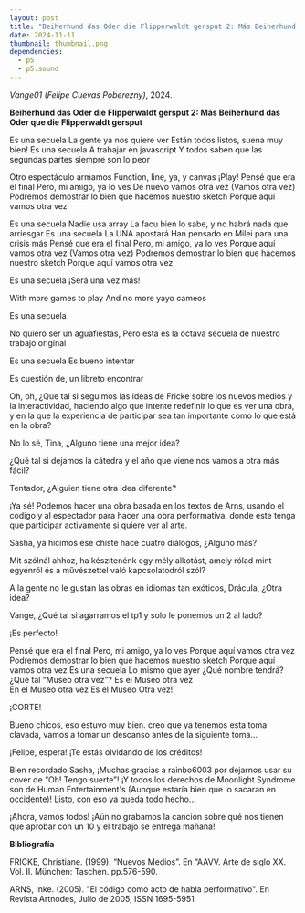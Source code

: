 ```yaml
---
layout: post
title: "Beiherhund das Oder die Flipperwaldt gersput 2: Más Beiherhund das Oder que die Flipperwaldt gersput"
date: 2024-11-11
thumbnail: thumbnail.png
dependencies:
  - p5
  - p5.sound
---
```


<div id="div-sketch">
  <script type="text/javascript" src="sketch.js"></script>
</div>

_Vange01 (Felipe Cuevas Poberezny)_, 2024.

**Beiherhund das Oder die Flipperwaldt gersput 2: Más Beiherhund das Oder que die Flipperwaldt gersput**

Es una secuela
La gente ya nos quiere ver
Están todos listos, suena muy bien!
Es una secuela
A trabajar en javascript
Y todos saben que las segundas partes siempre son lo peor

Otro espectáculo armamos 
Function, line, ya, y canvas ¡Play! 
Pensé que era el final 
Pero, mi amigo, ya lo ves 
De nuevo vamos otra vez 
(Vamos otra vez) 
Podremos demostrar lo bien que hacemos nuestro sketch 
Porque aquí vamos otra vez 

Es una secuela 
Nadie usa array 
La facu bien lo sabe, y no habrá nada que arriesgar 
Es una secuela 
La UNA apostará 
Han pensado en Milei para una crisis más 
Pensé que era el final 
Pero, mi amigo, ya lo ves 
Porque aquí vamos otra vez 
(Vamos otra vez)
Podremos demostrar lo bien que hacemos nuestro sketch 
Porque aquí vamos otra vez 

Es una secuela 
¡Será una vez más!

With more games to play
And no more yayo cameos

Es una secuela 

No quiero ser un aguafiestas,
Pero esta es la octava secuela de nuestro trabajo original 

Es una secuela 
Es bueno intentar

Es cuestión de, un libreto encontrar

Oh, oh, ¿Que tal si seguimos las ideas de Fricke sobre los nuevos medios y la interactividad, haciendo algo que intente redefinir lo que es ver una obra, y en la que la experiencia de participar sea tan importante como lo que está en la obra?

No lo sé, Tina, ¿Alguno tiene una mejor idea?

¿Qué tal si dejamos la cátedra y el año que viene nos vamos a otra más fácil?

Tentador, ¿Alguien tiene otra idea diferente?

¡Ya sé! Podemos hacer una obra basada en los textos de Arns, usando el codigo y al espectador para hacer una obra performativa, donde este tenga que participar activamente si quiere ver al arte.

Sasha, ya hicimos ese chiste hace cuatro diálogos, ¿Alguno más?

Mit szólnál ahhoz, ha készítenénk egy mély alkotást, amely rólad mint egyénről és a művészettel való kapcsolatodról szól?

A la gente no le gustan las obras en idiomas tan exóticos, Drácula, ¿Otra idea?

Vange, ¿Qué tal si agarramos el tp1 y solo le ponemos un 2 al lado?

¡Es perfecto!

Pensé que era el final 
Pero, mi amigo, ya lo ves 
Porque aquí vamos otra vez 
Podremos demostrar lo bien que hacemos nuestro sketch 
Porque aquí vamos otra vez 
Es una secuela 
Lo mismo que ayer 
¿Qué nombre tendrá? 
¿Qué tal “Museo otra vez”? 
Es el Museo otra vez  
En el Museo otra vez 
Es el 
Museo 
Otra vez!



¡CORTE!

Bueno chicos, eso estuvo muy bien. creo que ya tenemos esta toma clavada, vamos a tomar un descanso antes de la siguiente toma…

¡Felipe, espera! ¡Te estás olvidando de los créditos!

Bien recordado Sasha, ¡Muchas gracias a rainbo6003 por dejarnos usar su cover de “Oh! Tengo suerte”! ¡Y todos los derechos de Moonlight Syndrome son de Human Entertainment's (Aunque estaría bien que lo sacaran en occidente)! Listo, con eso ya queda todo hecho…

¡Ahora, vamos todos! ¡Aún no grabamos la canción sobre qué nos tienen que aprobar con un 10 y el trabajo se entrega mañana!



**Bibliografía**

 FRICKE, Christiane. (1999). “Nuevos Medios”. En “AAVV. Arte de siglo XX. Vol. II. München: Taschen. pp.576-590.

 ARNS, Inke. (2005). "El código como acto de habla performativo". En Revista Artnodes, Julio de 2005, ISSN 1695-5951
